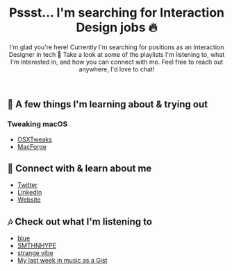 <h1 align="center">Pssst... I'm searching for Interaction Design jobs 🔥</h1>
<p align="center">I'm glad you're here! Currently I'm searching for positions as an Interaction Designer in tech 📲 Take a look at some of the playlists I'm listening to, what I'm interested in, and how you can connect with me. Feel free to reach out anywhere, I'd love to chat!</p>
<p align="center">
</p>

<br>

## 💾 A few things I'm learning about & trying out

### Tweaking macOS

  - <a href = https://www.reddit.com/r/OSXTweaks/> OSXTweaks </a>
  - <a href = https://github.com/MacEnhance/MacForge/> MacForge </a>
  
<!-- ### 👀 Beta Testing
  - RoadTrip 
  - YourStack
  - impulse
  - SESH -->

## 📂 Connect with & learn about me
- <a href= https://twitter.com/3raxton> Twitter </a>
- <a href= https://linkedIn.com/in/braxtonhuff> LinkedIn </a>
- <a href= https://braxtonhuff.com> Website </a>

<!-- ## 📚 Recommend a book 
- Open an issue! -->

## 🎶 Check out what I'm listening to
- <a href= https://open.spotify.com/playlist/7mVYdvUPOoe47XUPMxYSIr> blue </a> 
- <a href= https://open.spotify.com/playlist/2FjUNPyImNqs6g4IbzE2IN> SMTHNHYPE </a>
- <a href= https://open.spotify.com/playlist/1fTjmHXEpTlJsz1j1rcijh> strange vibe </a>
- <a href= https://gist.github.com/3raxton/aae8383ab356fa0de58066fd54ec829e> My last week in music as a Gist</a> 
